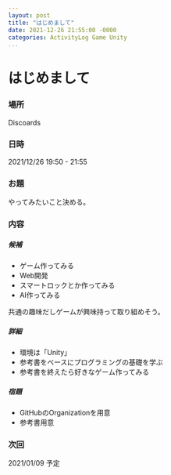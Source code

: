 ```yaml
---
layout: post
title: "はじめまして"
date: 2021-12-26 21:55:00 -0000
categories: ActivityLog Game Unity
...
```


# はじめまして
### 場所
Discoards
### 日時
2021/12/26 19:50 - 21:55
### お題
やってみたいこと決める。
### 内容
##### 候補
* ゲーム作ってみる
* Web開発
* スマートロックとか作ってみる
* AI作ってみる

共通の趣味だしゲームが興味持って取り組めそう。  

##### 詳細
* 環境は「Unity」
* 参考書をベースにプログラミングの基礎を学ぶ
* 参考書を終えたら好きなゲーム作ってみる

##### 宿題
* GitHubのOrganizationを用意
* 参考書用意

### 次回
2021/01/09 予定
